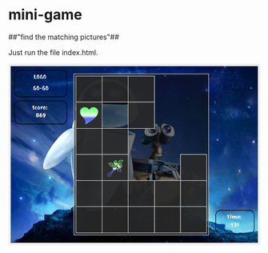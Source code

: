 # mini-game
##"find the matching pictures"##

Just run the file index.html.

![screenshot](assets/screenshot.png)
